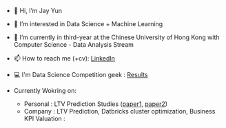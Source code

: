 - 👋 Hi, I’m Jay Yun
- 👀 I’m interested in Data Science + Machine Learning
- 🌱 I’m currently in third-year at the Chinese University of Hong Kong with Computer Science - Data Analysis Stream
- 📫 How to reach me (+cv): [LinkedIn]( https://www.linkedin.com/in/junwoo-yun-43a917174/, "LinkedIn link")

- 💻 I'm Data Science Competition geek : [Results]( https://github.com/Jyun1998/Data-Science-Competition-Results "Competition Results")
- Currently Wokring on: 
  - Personal : LTV Prediction Studies ([paper1]("https://arxiv.org/pdf/1912.07753.pdf"), [paper2]("https://dl.acm.org/doi/abs/10.1145/3447548.3467079"))
  - Company : LTV Prediction, Datbricks cluster optimization, Business KPI Valuation : 

<!---
Jyun1998/Jyun1998 is a ✨ special ✨ repository because its `README.md` (this file) appears on your GitHub profile.
You can click the Preview link to take a look at your changes.
--->
